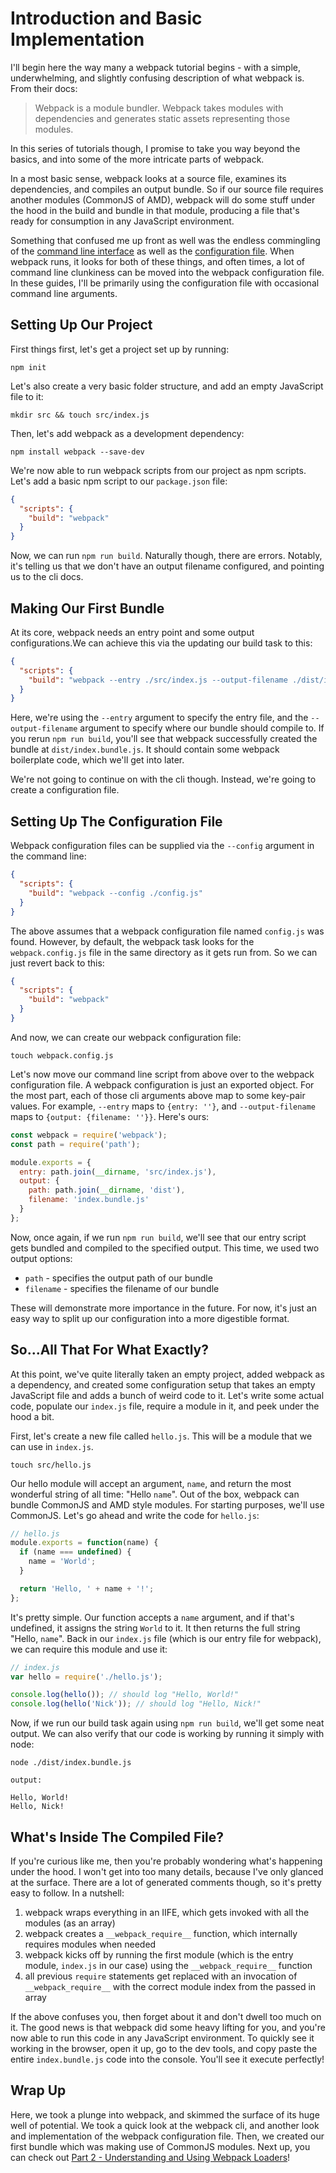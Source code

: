 # Introduction and Basic Implementation

I'll begin here the way many a webpack tutorial begins - with a simple, underwhelming, and slightly confusing description of what webpack is. From their docs:

> Webpack is a module bundler. Webpack takes modules with dependencies and generates static assets representing those modules.

In this series of tutorials though, I promise to take you way beyond the basics, and into some of the more intricate parts of webpack.

In a most basic sense, webpack looks at a source file, examines its dependencies, and compiles an output bundle. So if our source file requires another modules (CommonJS of AMD), webpack will do some stuff under the hood in the build and bundle in that module, producing a file that's ready for consumption in any JavaScript environment.

Something that confused me up front as well was the endless commingling of the [command line interface](http://webpack.github.io/docs/cli.html) as well as the [configuration file](http://webpack.github.io/docs/configuration.html). When webpack runs, it looks for both of these things, and often times, a lot of command line clunkiness can be moved into the webpack configuration file. In these guides, I'll be primarily using the configuration file with occasional command line arguments.

## Setting Up Our Project

First things first, let's get a project set up by running:

```console
npm init
```

Let's also create a very basic folder structure, and add an empty JavaScript file to it:

```console
mkdir src && touch src/index.js
```

Then, let's add webpack as a development dependency:

```console
npm install webpack --save-dev
```

We're now able to run webpack scripts from our project as npm scripts. Let's add a basic npm script to our `package.json` file:

```json
{
  "scripts": {
    "build": "webpack"
  }
}
```

Now, we can run `npm run build`. Naturally though, there are errors. Notably, it's telling us that we don't have an output filename configured, and pointing us to the cli docs.

## Making Our First Bundle

At its core, webpack needs an entry point and some output configurations.We can achieve this via the updating our build task to this:

```json
{
  "scripts": {
    "build": "webpack --entry ./src/index.js --output-filename ./dist/index.bundle.js"
  }
}
```

Here, we're using the `--entry` argument to specify the entry file, and the `--output-filename` argument to specify where our bundle should compile to. If you rerun `npm run build`, you'll see that webpack successfully created the bundle at `dist/index.bundle.js`. It should contain some webpack boilerplate code, which we'll get into later.

We're not going to continue on with the cli though. Instead, we're going to create a configuration file.

## Setting Up The Configuration File

Webpack configuration files can be supplied via the `--config` argument in the command line:

```json
{
  "scripts": {
    "build": "webpack --config ./config.js"
  }
}
```

The above assumes that a webpack configuration file named `config.js` was found. However, by default, the webpack task looks for the `webpack.config.js` file in the same directory as it gets run from. So we can just revert back to this:

```json
{
  "scripts": {
    "build": "webpack"
  }
}
```

And now, we can create our webpack configuration file:

```console
touch webpack.config.js
```

Let's now move our command line script from above over to the webpack configuration file. A webpack configuration is just an exported object. For the most part, each of those cli arguments above map to some key-pair values. For example, `--entry` maps to `{entry: ''}`, and `--output-filename` maps to `{output: {filename: ''}}`. Here's ours:

```javascript
const webpack = require('webpack');
const path = require('path');

module.exports = {
  entry: path.join(__dirname, 'src/index.js'),
  output: {
    path: path.join(__dirname, 'dist'),
    filename: 'index.bundle.js'
  }
};
```

Now, once again, if we run `npm run build`, we'll see that our entry script gets bundled and compiled to the specified output. This time, we used two output options:

* `path` - specifies the output path of our bundle
* `filename` - specifies the filename of our bundle

These will demonstrate more importance in the future. For now, it's just an easy way to split up our configuration into a more digestible format.

## So...All That For What Exactly?

At this point, we've quite literally taken an empty project, added webpack as a dependency, and created some configuration setup that takes an empty JavaScript file and adds a bunch of weird code to it. Let's write some actual code, populate our `index.js` file, require a module in it, and peek under the hood a bit.

First, let's create a new file called `hello.js`. This will be a module that we can use in `index.js`.

```console
touch src/hello.js
```

Our hello module will accept an argument, `name`, and return the most wonderful string of all time: "Hello `name`". Out of the box, webpack can bundle CommonJS and AMD style modules. For starting purposes, we'll use CommonJS. Let's go ahead and write the code for `hello.js`:

```javascript
// hello.js
module.exports = function(name) {
  if (name === undefined) {
    name = 'World';
  }

  return 'Hello, ' + name + '!';
};
```

It's pretty simple. Our function accepts a `name` argument, and if that's undefined, it assigns the string `World` to it. It then returns the full string "Hello, `name`". Back in our `index.js` file (which is our entry file for webpack), we can require this module and use it:

```javascript
// index.js
var hello = require('./hello.js');

console.log(hello()); // should log "Hello, World!"
console.log(hello('Nick')); // should log "Hello, Nick!"
```

Now, if we run our build task again using `npm run build`, we'll get some neat output. We can also verify that our code is working by running it simply with node:

```console
node ./dist/index.bundle.js

output:

Hello, World!
Hello, Nick!
```

## What's Inside The Compiled File?

If you're curious like me, then you're probably wondering what's happening under the hood. I won't get into too many details, because I've only glanced at the surface. There are a lot of generated comments though, so it's pretty easy to follow. In a nutshell:

1. webpack wraps everything in an IIFE, which gets invoked with all the modules (as an array)
1. webpack creates a `__webpack_require__` function, which internally requires modules when needed
1. webpack kicks off by running the first module (which is the entry module, `index.js` in our case) using the `__webpack_require__` function
1. all previous `require` statements get replaced with an invocation of `__webpack_require__` with the correct module index from the passed in array

If the above confuses you, then forget about it and don't dwell too much on it. The good news is that webpack did some heavy lifting for you, and you're now able to run this code in any JavaScript environment. To quickly see it working in the browser, open it up, go to the dev tools, and copy paste the entire `index.bundle.js` code into the console. You'll see it execute perfectly!

## Wrap Up

Here, we took a plunge into webpack, and skimmed the surface of its huge well of potential. We took a quick look at the webpack cli, and another look and implementation of the webpack configuration file. Then, we created our first bundle which was making use of CommonJS modules. Next up, you can check out [Part 2 - Understanding and Using Webpack Loaders](https://github.com/callmenick/cooking-with-webpack/tree/master/1-intro-basic-implementation)!
